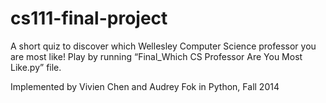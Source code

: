 # cs111-final-project
A short quiz to discover which Wellesley Computer Science professor you are most like! Play by running “Final_Which CS Professor Are You Most Like.py” file.

Implemented by Vivien Chen and Audrey Fok in Python, Fall 2014



